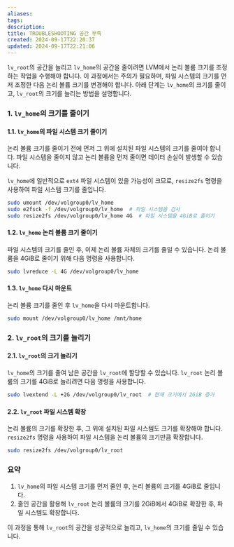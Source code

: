 ```yaml
---
aliases: 
tags: 
description:
title: TROUBLESHOOTING 공간 부족
created: 2024-09-17T22:20:37
updated: 2024-09-17T22:21:06
---
```


`lv_root`의 공간을 늘리고 `lv_home`의 공간을 줄이려면 LVM에서 논리 볼륨 크기를 조정하는 작업을 수행해야 합니다. 이 과정에서는 주의가 필요하며, 파일 시스템의 크기를 먼저 조정한 다음 논리 볼륨 크기를 변경해야 합니다. 아래 단계는 `lv_home`의 크기를 줄이고, `lv_root`의 크기를 늘리는 방법을 설명합니다.

### 1. **`lv_home`의 크기를 줄이기**

#### 1.1. **`lv_home`의 파일 시스템 크기 줄이기**

논리 볼륨 크기를 줄이기 전에 먼저 그 위에 설치된 파일 시스템의 크기를 줄여야 합니다. 파일 시스템을 줄이지 않고 논리 볼륨을 먼저 줄이면 데이터 손실이 발생할 수 있습니다. 

`lv_home`에 일반적으로 `ext4` 파일 시스템이 있을 가능성이 크므로, `resize2fs` 명령을 사용하여 파일 시스템 크기를 줄입니다.

```bash
sudo umount /dev/volgroup0/lv_home
sudo e2fsck -f /dev/volgroup0/lv_home  # 파일 시스템을 검사
sudo resize2fs /dev/volgroup0/lv_home 4G  # 파일 시스템을 4GiB로 줄이기
```

#### 1.2. **`lv_home` 논리 볼륨 크기 줄이기**

파일 시스템의 크기를 줄인 후, 이제 논리 볼륨 자체의 크기를 줄일 수 있습니다. 논리 볼륨을 4GiB로 줄이기 위해 다음 명령을 사용합니다.

```bash
sudo lvreduce -L 4G /dev/volgroup0/lv_home
```

#### 1.3. **`lv_home` 다시 마운트**

논리 볼륨 크기를 줄인 후 `lv_home`을 다시 마운트합니다.

```bash
sudo mount /dev/volgroup0/lv_home /mnt/home
```

### 2. **`lv_root`의 크기를 늘리기**

#### 2.1. **`lv_root`의 크기 늘리기**

`lv_home`의 크기를 줄여 남은 공간을 `lv_root`에 할당할 수 있습니다. `lv_root` 논리 볼륨의 크기를 4GiB로 늘리려면 다음 명령을 사용합니다.

```bash
sudo lvextend -L +2G /dev/volgroup0/lv_root  # 현재 크기에서 2GiB 증가
```

#### 2.2. **`lv_root` 파일 시스템 확장**

논리 볼륨의 크기를 확장한 후, 그 위에 설치된 파일 시스템도 크기를 확장해야 합니다. `resize2fs` 명령을 사용하여 파일 시스템을 논리 볼륨의 크기만큼 확장합니다.

```bash
sudo resize2fs /dev/volgroup0/lv_root
```

### 요약

1. `lv_home`의 파일 시스템 크기를 먼저 줄인 후, 논리 볼륨의 크기를 4GiB로 줄입니다.
2. 줄인 공간을 활용해 `lv_root` 논리 볼륨의 크기를 2GiB에서 4GiB로 확장한 후, 파일 시스템도 확장합니다.

이 과정을 통해 `lv_root`의 공간을 성공적으로 늘리고, `lv_home`의 크기를 줄일 수 있습니다.
